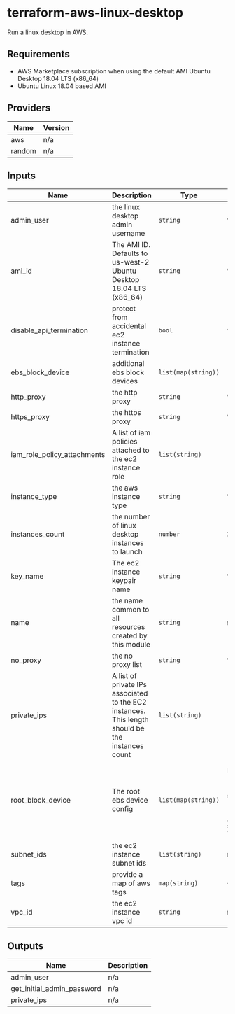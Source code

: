 # terraform-aws-linux-desktop
Run a linux desktop in AWS.

## Requirements
* AWS Marketplace subscription when using the default AMI Ubuntu Desktop 18.04 LTS (x86_64)
* Ubuntu Linux 18.04 based AMI

## Providers

| Name | Version |
|------|---------|
| aws | n/a |
| random | n/a |

## Inputs

| Name | Description | Type | Default | Required |
|------|-------------|------|---------|:--------:|
| admin\_user | the linux desktop admin username | `string` | `"ubuntu"` | no |
| ami\_id | The AMI ID. Defaults to us-west-2 Ubuntu Desktop 18.04 LTS (x86\_64) | `string` | `"ami-05705aed6eb5b2574"` | no |
| disable\_api\_termination | protect from accidental ec2 instance termination | `bool` | `false` | no |
| ebs\_block\_device | additional ebs block devices | `list(map(string))` | `[]` | no |
| http\_proxy | the http proxy | `string` | `""` | no |
| https\_proxy | the https proxy | `string` | `""` | no |
| iam\_role\_policy\_attachments | A list of iam policies attached to the ec2 instance role | `list(string)` | `[]` | no |
| instance\_type | the aws instance type | `string` | `"t3.2xlarge"` | no |
| instances\_count | the number of linux desktop instances to launch | `number` | `1` | no |
| key\_name | The ec2 instance keypair name | `string` | `""` | no |
| name | the name common to all resources created by this module | `string` | n/a | yes |
| no\_proxy | the no proxy list | `string` | `""` | no |
| private\_ips | A list of private IPs associated to the EC2 instances. This length should be the instances count | `list(string)` | `[]` | no |
| root\_block\_device | The root ebs device config | `list(map(string))` | <pre>[<br>  {<br>    "delete_on_termination": true,<br>    "encrypted": true,<br>    "volume_size": 120,<br>    "volume_type": "gp2"<br>  }<br>]</pre> | no |
| subnet\_ids | the ec2 instance subnet ids | `list(string)` | n/a | yes |
| tags | provide a map of aws tags | `map(string)` | `{}` | no |
| vpc\_id | the ec2 instance vpc id | `string` | n/a | yes |

## Outputs

| Name | Description |
|------|-------------|
| admin\_user | n/a |
| get\_initial\_admin\_password | n/a |
| private\_ips | n/a |

